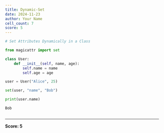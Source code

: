 ```yaml
---
title: Dynamic-Set
date: 2024-11-23
author: Your Name
cell_count: 7
score: 5
---
```


```python
# Set Attributes Dynamically in a Class
```


```python
from magicattr import set
```


```python
class User:
    def __init__(self, name, age):
        self.name = name
        self.age = age
```


```python
user = User("Alice", 25)
```


```python
set(user, "name", "Bob")
```


```python
print(user.name) 
```

    Bob



```python

```


---
**Score: 5**
